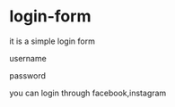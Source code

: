 # login-form

it is a simple login form

username

password

you can login through facebook,instagram
